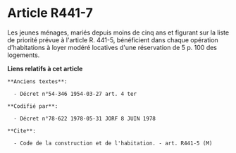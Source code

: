 # Article R441-7

Les jeunes ménages, mariés depuis moins de cinq ans et figurant sur la liste de priorité prévue à l'article R. 441-5,
bénéficient dans chaque opération d'habitations à loyer modéré locatives d'une réservation de 5 p. 100 des logements.

**Liens relatifs à cet article**

	**Anciens textes**:

	  - Décret n°54-346 1954-03-27 art. 4 ter

	**Codifié par**:

	  - Décret n°78-622 1978-05-31 JORF 8 JUIN 1978

	**Cite**:

	  - Code de la construction et de l'habitation. - art. R441-5 (M)
